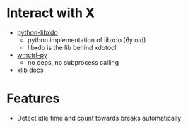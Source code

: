 # Interact with X
- [python-libxdo](https://github.com/rshk/python-libxdo/blob/master/xdo/xdo.py)
  - python implementation of libxdo (6y old)
  - libxdo is the lib behind xdotool
- [wmctrl-py](https://github.com/iyadahmed/wmctrl-py)
  - no deps, no subprocess calling
- [xlib docs](https://tronche.com/gui/x/xlib/)

# Features
- Detect idle time and count towards breaks automatically
